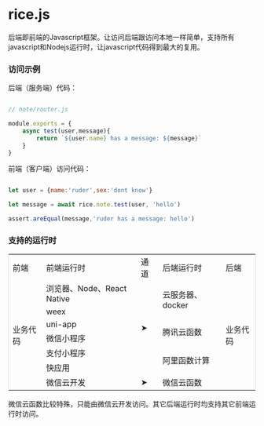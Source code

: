 # rice.js

后端即前端的Javascript框架。让访问后端跟访问本地一样简单，支持所有javascript和Nodejs运行时，让javascript代码得到最大的复用。


### 访问示例

后端（服务端）代码：

``` javascript

// note/router.js

module.exports = {
    async test(user,message){
        return `${user.name} has a message: ${message}`
    }
}

```
前端（客户端）访问代码：

```javascript

let user = {name:'ruder',sex:'dont know'}

let message = await rice.note.test(user, 'hello')

assert.areEqual(message,'ruder has a message: hello')

```


### 支持的运行时
 


<table style="border:solid 1px #ddd">
<tr>
    <td>前端</td>
    <td>前端运行时</td>
    <td>通道</td>
    <td>后端运行时</td>
    <td>后端</td>
</tr>
<tr>
    <td rowspan="7">业务代码</td>
    <td>浏览器、Node、React Native</td>
    <td rowspan="6">➤</td>
    <td rowspan="2">云服务器、docker</td>
    <td rowspan="7">业务代码</td>
</tr>
<tr> 
    <td>weex</td>  
</tr>
<tr> 
    <td>uni-app</td> 
    <td rowspan="2">腾讯云函数</td>
</tr>
<tr> 
    <td>微信小程序</td>  
</tr>
<tr> 
    <td>支付小程序</td> 
    <td rowspan="2">阿里函数计算</td>
</tr>
<tr> 
    <td>快应用</td>  
</tr> 
<tr> 
    <td>微信云开发</td>
    <td>➤</td>
    <td>微信云函数</td> 
</tr>
</table>

微信云函数比较特殊，只能由微信云开发访问。其它后端运行时均支持其它前端运行时访问。

